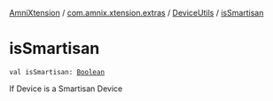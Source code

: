 [AmniXtension](../../index.md) / [com.amnix.xtension.extras](../index.md) / [DeviceUtils](index.md) / [isSmartisan](./is-smartisan.md)

# isSmartisan

`val isSmartisan: `[`Boolean`](https://kotlinlang.org/api/latest/jvm/stdlib/kotlin/-boolean/index.html)

If Device is a Smartisan Device


